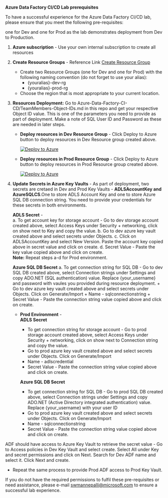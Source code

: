 **Azure Data Factory CI/CD Lab prerequisites**

To have a successful experience for the Azure Data Factory CI/CD lab, please ensure that you meet the following pre-requisites:

one for Dev and one for Prod as the lab demonstrates deployment from Dev to Production.  

1. **Azure subscription** - Use your own internal subscription to create all resources
2. **Create Resource Groups** - Reference Link [Create Resource Group](https://learn.microsoft.com/en-us/azure/azure-resource-manager/management/manage-resource-groups-portal#create-resource-groups) <br />

	* Create two Resource Groups (one for Dev and one for Prod) with the following naming convention (do not forget to use your alias):<br />
		 + {youralias}-dev-rg  <br />
		 + {youralias}-prod-rg <br />
	* Choose the region that is most appropriate to your current location.
3. **Resources Deployment:** Go to Azure-Data-Factory-CI-CD/TeamMembers-Object-IDs.md in this repo and get your respective Object ID value. This is one of the parameters you need to provide as part of deployment. Make a note of SQL User ID and Password as these are needed in later steps.

	+ **Deploy resources in Dev Resource Group** - Click Deploy to Azure button to deploy resources in Dev Resource group created above. 

		[![Deploy to Azure](https://aka.ms/deploytoazurebutton)](https://portal.azure.com/#create/Microsoft.Template/uri/https%3A%2F%2Fraw.githubusercontent.com%2Fswmannepalli%2FAzure-Data-Factory-CI-CD%2Fmain%2FARMTemplates%2FDev%2FMainARMTemplate.json)

	 + **Deploy resources in Prod Resource Group** - Click Deploy to Azure button to deploy resources in Prod Resource group created above. 

		[![Deploy to Azure](https://aka.ms/deploytoazurebutton)](https://portal.azure.com/#create/Microsoft.Template/uri/https%3A%2F%2Fraw.githubusercontent.com%2Fswmannepalli%2FAzure-Data-Factory-CI-CD%2Fmain%2FARMTemplates%2FProd%2FMainARMTemplate.json)

5. **Update Secrets in Azure Key Vaults** - As part of deployment, two secrets are cretaed in Dev and Prod Key Vaults - **ADLSAccountKey and AzureSQLCS**.One to store ADLS Account Key and one to store Azure SQL DB connection string. You need to provide your credentials for these secrets in both environments.
	
	 **ADLS Secret** - <br /> 
		a. To get account key for storage account - Go to dev storage account created above, select Access Keys under Security + networking, click on show next to Key and copy the value.
		b. Go to dev azure key vault created above and select secrets under Objects. 
		c. Click on ADLSAccountKey and select New Version. Paste the account key copied above in secret value and click on create.
		d. Secret Value - Paste the key value copied above and click on create. <br />
	**Note:** Repeat steps  a-d for Prod environment.
	
	**Azure SQL DB Secret**
		a. To get connection string for SQL DB - Go to dev SQL DB created above, select Connection strings under Settings and copy ADO.NET (SQL authentication) value. Replace {your_username} and password with vaules you provided during resource deployment.
		+ Go to dev azure key vault created above and select secrets under Objects. Click on Generate/Import
		+ Name - sqlconnectionstring
		+ Secret Value - Paste the connection string value copied above and click on create.

	* **Prod Environment** - <br />
		 **ADLS Secret**
		+ To get connection string for storage account - Go to prod storage account created above, select Access Keys under Security + networking, click on show next to Connection string and copy the value.
		+ Go to prod azure key vault created above and select secrets under Objects. Click on Generate/Import
		+ Name - adlscredential
		+ Secret Value - Paste the connection string value copied above and click on create.<br />
		
		**Azure SQL DB Secret**
		+ To get connection string for SQL DB - Go to prod SQL DB created above, select Connection strings under Settings and copy ADO.NET (Active Directory integrated authentication) value. Replace {your_username} with your user ID
		+ Go to prod azure key vault created above and select secrets under Objects. Click on Generate/Import
		+ Name - sqlconnectionstring
		+ Secret Value - Paste the connection string value copied above and click on create. <br />
		
ADF should have access to Azure Key Vault to retrieve the secret value - Go to Access policies in Dev Key Vault and select create. Select All under Key and secret permissions and click on Next. Search for Dev ADF name and select it. Click Next and create. <br />

+ Repeat the same process to provide Prod ADF access to Prod Key Vault.<br />
	
If you do not have the required permissions to fulfil these pre-requisites or need assistance, please e-mail swmannepalli@microsoft.com to ensure a successful lab experience.

